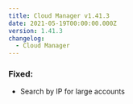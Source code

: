 ```yaml
---
title: Cloud Manager v1.41.3
date: 2021-05-19T00:00:00.000Z
version: 1.41.3
changelog:
  - Cloud Manager
---
```


### Fixed:

- Search by IP for large accounts
